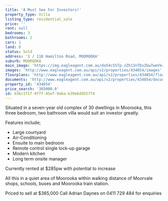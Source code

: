 ```yaml
---
title: 'A Must See For Investors!'
property_type: Villa
listing_type: residential_sale
price: ''
rent: null
bedrooms: 3
bathrooms: 2
cars: 1
land: 0
status: Sold
address: '1 / 118 Hamilton Road, MOOROOKA'
suburb: MOOROOKA
main_image: 'https://img.eagleagent.com.au/do54c5STp-zZh13nTDxZGw7weVk=/1280x854/smart/https://s3-us-west-2.amazonaws.com/eagleagent-orig/images/6818359/104371236-image-M.jpg'
images: 'http://www.eagleagent.com.au/api/v2/properties/434854/images'
floorplans: 'http://www.eagleagent.com.au/api/v2/properties/434854/floorplans'
documents: 'http://www.eagleagent.com.au/api/v2/properties/434854/documents'
property_id: '434854'
price_search: '365000.0'
id: b36c1f1f-0fff-45ef-9aba-b39e6dd557f4
---
```

Situated in a seven-year old complex of 30 dwellings in Moorooka, this three bedroom, two bathroom villa would suit an investor greatly.

Features include;

-  Large courtyard
-  Air-Conditioning
-  Ensuite to main bedroom
-  Remote control single lock-up garage
-  Modern kitchen
-  Long term onsite manager

Currently rented at $285pw with potential to increase

All this in a quiet area of Moorooka within walking distance of Moorvale shops, schools, buses and Moorooka train station.

Priced to sell at $365,000
Call Adrian Daynes on 0411 729 484 for enquiries